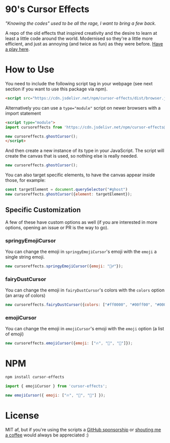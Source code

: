 # 90's Cursor Effects
_"Knowing the codes" used to be all the rage, I want to bring a few back._

A repo of the old effects that inspired creativity and the desire to learn at least a little code around the world. Modernised so they're a little more efficient, and just as annoying (and twice as fun) as they were before. [Have a play here](https://cursoreffects.com).


# How to Use

You need to include the following script tag in your webpage (see next section if you want to use this package via npm).

```html
<script src="https://cdn.jsdelivr.net/npm/cursor-effects/dist/browser.js"></script>
```

Alternatively you can use a `type="module"` script on newer browsers with a import statement

```html
<script type="module">
import cursoreffects from 'https://cdn.jsdelivr.net/npm/cursor-effects@2/dist/esm.js';

new cursoreffects.ghostCursor();
</script>
```

And then create a new instance of its type in your JavaScript. The script will create the canvas that is used, so nothing else is really needed.

```js
new cursoreffects.ghostCursor();
```

You can also target specific elements, to have the canvas appear inside those, for example:

```js
const targetElement = document.querySelector("#ghost")
new cursoreffects.ghostCursor({element: targetElement});
```

## Specific Customization

A few of these have custom options as well (if you are interested in more options, opening an issue or PR is the way to go).

### springyEmojiCursor

You can change the emoji in `springyEmojiCursor`'s emoji with the `emoji` a single string emoji.

```js
new cursoreffects.springyEmojiCursor({emoji: "🤷‍♂️"});
```

### fairyDustCursor

You can change the emoji in `fairyDustCursor`'s colors with the `colors` option (an array of colors)

```js
new cursoreffects.fairyDustCursor({colors: ["#ff0000", "#00ff00", "#0000ff"]});
```

### emojiCursor


You can change the emoji in `emojiCursor`'s emoji with the `emoji` option (a list of emoji)

```js
new cursoreffects.emojiCursor({emoji: ["🔥", "🐬", "🦆"]});
```

# NPM

```sh
npm install cursor-effects
```

```js
import { emojiCursor } from 'cursor-effects';

new emojiCursor({ emoji: ["🔥", "🐬", "🦆"] });
```

# License

MIT af, but if you're using the scripts a [GitHub sponsorship](https://github.com/sponsors/tholman) or [shouting me a coffee](https://www.buymeacoffee.com/tholman) would always be appreciated :)
